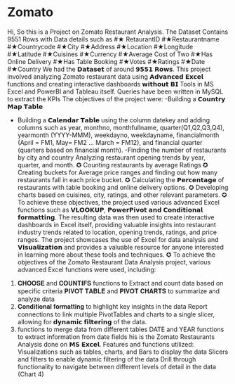 # Zomato
Hi, So this is a Project on Zomato Restaurant Analysis. The Dataset Contains 9551 Rows with Data details such as
#★ RetaurantID
#★Restaurantname
#★Countrycode
#★City
#★Address 
#★Location
#★Longitude
#★Latitude
#★Cuisines
#★Currency
#★Average Cost of Two
#★Has Online Delivery
#★Has Table Booking
#★Votes
#★Ratings
#★Date
#★Country
We had the 𝗗𝗮𝘁𝗮𝘀𝗲𝘁 of around 𝟵𝟱𝟱𝟭 𝗥𝗼𝘄𝘀. 
This project involved analyzing Zomato restaurant data using 𝗔𝗱𝘃𝗮𝗻𝗰𝗲𝗱 𝗘𝘅𝗰𝗲𝗹 functions and creating interactive dashboards 𝘄𝗶𝘁𝗵𝗼𝘂𝘁 𝗕𝗜 Tools in MS Excel and PowerBI and Tableau itself. Queries have been written in MySQL to extract the KPIs
The objectives of the project were:
-Building a 𝗖𝗼𝘂𝗻𝘁𝗿𝘆 𝗠𝗮𝗽 𝗧𝗮𝗯𝗹𝗲 
- Building a 𝗖𝗮𝗹𝗲𝗻𝗱𝗮𝗿 𝗧𝗮𝗯𝗹𝗲 using the column datekey and adding columns such as year, monthno, monthfullname, quarter(Q1,Q2,Q3,Q4), yearmonth (YYYY-MMM), weekdayno, weekdayname, financialmonth (April = FM1, May= FM2 … March = FM12), and financial quarter (quarters based on financial month).
-Finding the number of restaurants by city and country Analyzing restaurant opening trends by year, quarter, and month. 
✪ Counting restaurants by average Ratings 
✪ Creating buckets for Average price ranges and finding out how many restaurants fall in each price bucket. 
✪ Calculating the 𝗣𝗲𝗿𝗰𝗲𝗻𝘁𝗮𝗴𝗲 of restaurants with table booking and online delivery options.
✪ Developing charts based on cuisines, city, ratings, and other relevant parameters. 
✪ To achieve these objectives, the project used various advanced Excel functions such as 𝗩𝗟𝗢𝗢𝗞𝗨𝗣, 𝗣𝗼𝘄𝗲𝗿𝗣𝗶𝘃𝗼𝘁 𝗮𝗻𝗱 𝗖𝗼𝗻𝗱𝗶𝘁𝗶𝗼𝗻𝗮𝗹 𝗳𝗼𝗿𝗺𝗮𝘁𝘁𝗶𝗻𝗴. The resulting data was then used to create interactive dashboards in Excel itself, providing valuable insights into restaurant industry trends related to location, opening trends, ratings, and price ranges.
The project showcases the use of Excel for data analysis and 𝗩𝗶𝘀𝘂𝗮𝗹𝗶𝘇𝗮𝘁𝗶𝗼𝗻 and provides a valuable resource for anyone interested in learning more about these tools and techniques.
✪ To achieve the objectives of the Zomato Restaurant Data Analysis project, various advanced Excel functions were used, including:
1) 𝐂𝐇𝐎𝐎𝐒𝐄 and 𝐂𝐎𝐔𝐍𝐓𝐈𝐅𝐒 functions to Extract and count data based on specific criteria 𝐏𝐈𝐕𝐎𝐓 𝐓𝐀𝐁𝐋𝐄 and 𝐏𝐈𝐕𝐎𝐓 𝐂𝐇𝐀𝐑𝐓𝐒 to summarize and analyze data 
2) 𝐂𝐨𝐧𝐝𝐢𝐭𝐢𝐨𝐧𝐚𝐥 𝐟𝐨𝐫𝐦𝐚𝐭𝐭𝐢𝐧𝐠 to highlight key insights in the data Report connections to link multiple PivotTables and charts to a single slicer, allowing for 𝗱𝘆𝗻𝗮𝗺𝗶𝗰 𝗳𝗶𝗹𝘁𝗲𝗿𝗶𝗻𝗴 of the data.
3) functions to merge data from different tables DATE and YEAR functions to extract information from date fields
his is the Zomato Restaurants Analysis done on 𝗠𝗦 𝗘𝘅𝗰𝗲𝗹. 
Features and functions utilized:
Visualizations such as tables, charts, and Bars to display the data Slicers and filters to enable dynamic filtering of the data Drill through functionality to navigate between different levels of detail in the data (Chart 4)
